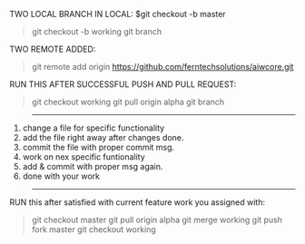 TWO LOCAL BRANCH IN LOCAL:
$git checkout -b master
>git checkout -b working
>git branch

TWO REMOTE ADDED:
>git remote add origin https://github.com/ferntechsolutions/aiwcore.git


RUN THIS AFTER SUCCESSFUL PUSH AND PULL REQUEST:
>git checkout working
>git pull origin alpha
>git branch

>-----------------------
1) change a file for specific functionality
2) add the file right away after changes done.
3) commit the file with proper commit msg.
4) work on nex specific funtionality
5) add & commit with proper msg again.
6) done with your work
>------------------------

RUN this after satisfied with current feature work you assigned with: 
>git checkout master
>git pull origin alpha
>git merge working
>git push fork master
>git checkout working